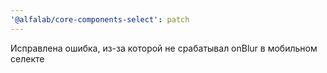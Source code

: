 ```yaml
---
'@alfalab/core-components-select': patch
---
```


Исправлена ошибка, из-за которой не срабатывал onBlur в мобильном селекте
